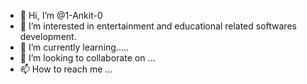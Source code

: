 - 👋 Hi, I’m @1-Ankit-0
- 👀 I’m interested in entertainment and educational related softwares development.
- 🌱 I’m currently learning.....
- 💞️ I’m looking to collaborate on ...
- 📫 How to reach me ...

<!---
1-Ankit-0/1-Ankit-0 is a ✨ special ✨ repository because its `README.md` (this file) appears on your GitHub profile.
You can click the Preview link to take a look at your changes.
--->
